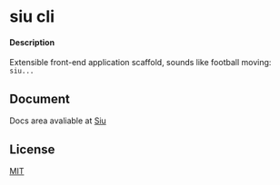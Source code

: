 # siu cli

#### Description

Extensible front-end application scaffold, sounds like football moving: `siu...`

## Document

Docs area avaliable at [Siu](https://siujs.github.io/siu/)

## License

[MIT](LICENSE)
